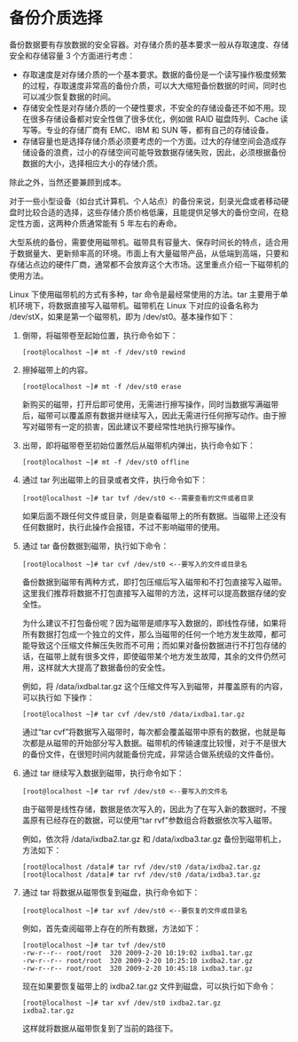 # 备份介质选择

备份数据要有存放数据的安全容器。对存储介质的基本要求一般从存取速度、存储安全和存储容量 3 个方面进行考虑：

- 存取速度是对存储介质的一个基本要求。数据的备份是一个读写操作极度频繁的过程，存取速度非常高的备份介质，可以大大缩短备份数据的时间，同时也可以减少恢复数据的时间。
- 存储安全性是对存储介质的一个硬性要求，不安全的存储设备还不如不用。现在很多存储设备都对安全性做了很多优化，例如做 RAID 磁盘阵列、Cache 读写等。专业的存储厂商有 EMC、IBM 和 SUN 等，都有自己的存储设备。
- 存储容量也是选择存储介质必须要考虑的一个方面。过大的存储空间会造成存储设备的浪费，过小的存储空间可能导致数据存储失败，因此，必须根据备份数据的大小，选择相应大小的存储介质。


除此之外，当然还要兼顾到成本。

对于一些小型设备（如台式计算机、个人站点）的备份来说，刻录光盘或者移动硬盘时比较合适的选择，这些存储介质价格低廉，且能提供足够大的备份空间，在稳定性方面，这两种介质通常能有 5 年左右的寿命。

大型系统的备份，需要使用磁带机。磁带具有容量大、保存时间长的特点，适合用于数据量大、更新频率高的环境。市面上有大量磁带产品，从低端到高端，只要和存储沾点边的硬件厂商，通常都不会放弃这个大市场。这里重点介绍一下磁带机的使用方法。

Linux 下使用磁带机的方式有多种，tar 命令是最经常使用的方法。tar 主要用于单机环境下，将数据直接写入磁带机。磁带机在 Linux 下对应的设备名称为 /dev/stX，如果是第一个磁带机，即为 /dev/st0。基本操作如下：

1. 倒带，将磁带卷至起始位置，执行命令如下：

   ```
   [root@localhost ~]# mt -f /dev/st0 rewind
   ```

   

2. 擦掉磁带上的内容。

   ```
   [root@localhost ~]# mt -f /dev/st0 erase
   ```

   新购买的磁带，打开后即可使用，无需进行擦写操作，同时当数据写满磁带后，磁带可以覆盖原有数据并继续写入，因此无需进行任何擦写动作。由于擦写对磁带有一定的损害，因此建议不要经常性地执行擦写操作。

3. 出带，即将磁带卷至初始位置然后从磁带机内弹出，执行命令如下：

   ```
   [root@localhost ~]# mt -f /dev/st0 offline
   ```

   

4. 通过 tar 列出磁带上的目录或者文件，执行命令如下：

   ```
   [root@localhost ~]# tar tvf /dev/st0 <--需要查看的文件或者目录
   ```

   如果后面不跟任何文件或目录，则是查看磁带上的所有数据。当磁带上还没有任何数据时，执行此操作会报错，不过不影响磁带的使用。

5. 通过 tar 备份数据到磁带，执行如下命令：

   ```
   [root@localhost ~]# tar cvf /dev/st0 <--要写入的文件或目录名
   ```

   备份数据到磁带有两种方式，即打包压缩后写入磁带和不打包直接写入磁带。这里我们推荐将数据不打包直接写入磁带的方法，这样可以提高数据存储的安全性。

   为什么建议不打包备份呢？因为磁带是顺序写入数据的，即线性存储，如果将所有数据打包成一个独立的文件，那么当磁带的任何一个地方发生故障，都可能导致这个压缩文件解压失败而不可用；而如果对备份数据进行不打包存储的话，在磁带上就有很多文件，即使磁带某个地方发生故障，其余的文件仍然可用，这样就大大提高了数据备份的安全性。

   例如，将 /data/ixdbal.tar.gz 这个压缩文件写入到磁带，并覆盖原有的内容，可以执行如 下操作：

   ```
   [root@localhost ~]# tar cvf /dev/st0 /data/ixdba1.tar.gz
   ```

   通过“tar cvf”将数据写入磁带时，每次都会覆盖磁带中原有的数据，也就是每次都是从磁带的开始部分写入数据。磁带机的传输速度比较慢，对于不是很大的备份文件，在很短时间内就能备份完成，非常适合做系统级的文件备份。

6. 通过 tar 继续写入数据到磁带，执行命令如下：

   ```
   [root@localhost ~]# tar rvf /dev/st0 <--要写入的文件名
   ```

   由于磁带是线性存储，数据是依次写入的，因此为了在写入新的数据时，不搜盖原有已经存在的数据，可以使用“tar rvf”参数组合将数据依次写入磁带。

   例如，依次将 /data/ixdba2.tar.gz 和 /data/ixdba3.tar.gz 备份到磁带机上，方法如下：

   ```
   [root@localhost /data]# tar rvf /dev/st0 /data/ixdba2.tar.gz
   [root@localhost /data]# tar rvf /dev/st0 /data/ixdba3.tar.gz
   ```

7. 通过 tar 将数据从磁带恢复到磁盘，执行命令如下：

   ```
   [root@localhost ~]# tar xvf /dev/st0 <--要恢复的文件或目录名
   ```

   例如，首先查阅磁带上存在的所有数据，方法如下：

   ```
   [root@localhost ~]# tar tvf /dev/st0
   -rw-r--r-- root/root  320 2009-2-20 10:19:02 ixdba1.tar.gz
   -rw-r--r-- root/root  320 2009-2-20 10:25:10 ixdba2.tar.gz
   -rw-r--r-- root/root  320 2009-2-20 10:45:18 ixdba3.tar.gz
   ```

   现在如果要恢复磁带上的 ixdba2.tar.gz 文件到磁盘，可以执行如下命令：

   ```
   [root@localhost ~]# tar xvf /dev/st0 ixdba2.tar.gz
   ixdba2.tar.gz
   ```

   这样就将数据从磁带恢复到了当前的路径下。